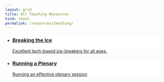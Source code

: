 ```yaml
---
layout: grid
title: All Teaching Resources
kind: teach
permalink: /resources/teaching/
---
```

<ul class="grid {{ page.kind }}">
<li class="teach" style="background: white url('{{ site.baseurl }}/assets/tile.png') no-repeat top center;">
    <a href="{{ site.baseurl }}{% link resources/teaching/teaching_example/index.md %}" class="a"></a>
    <div class="text">
        <a href="{{ site.baseurl }}{% link resources/teaching/teaching_example/index.md %}">
            <div class="inner">
                <h3>Breaking the Ice</h3>
                <p class="excerpt">Excellent tech-based ice-breakers for all ages. </p>
            </div>
        </a>
    </div>
</li>

<li class="teach" style="background: white url('{{ site.baseurl }}/assets/tile.png') no-repeat top center;">
    <a href="{{ site.baseurl }}{% link resources/teaching/teaching_example/index.md %}" class="a"></a>
    <div class="text">
        <a href="{{ site.baseurl }}{% link resources/teaching/teaching_example/index.md %}">
            <div class="inner">
                <h3>Running a Plenary</h3>
                <p class="excerpt">Running an effective plenary session</p>
            </div>
        </a>
    </div>
</li>
</ul>